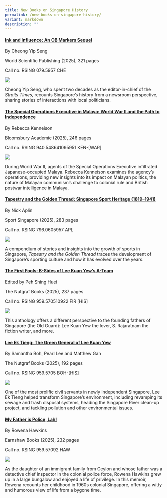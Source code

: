 ```yaml
---
title: New Books on Singapore History
permalink: /new-books-on-singapore-history/
variant: markdown
description: ""
---
```

#### **[Ink and Influence: An OB Markers Sequel]()**
By Cheong Yip Seng  

World Scientific Publishing (2025), 321 pages

Call no. RSING 079.5957 CHE 

![](/images/Vol%2020%20Issue%204/New%20Books/books_perspective21.jpg)


Cheong Yip Seng, who spent two decades as the editor-in-chief of the _Straits Times_, recounts Singapore’s history from a newsroom perspective, sharing stories of interactions with local politicians.



#### **[The Special Operations Executive in Malaya: 	World War II and the Path to Independence]()**
By Rebecca Kenneison   

Bloomsbury Academic (2025), 246 pages

Call no. RSING 940.548641095951 KEN-[WAR]

![](/images/Vol%2020%20Issue%204/New%20Books/books_perspective21.jpg)


During World War II, agents of the Special Operations Executive infiltrated Japanese-occupied Malaya. Rebecca Kenneison examines the agency’s operations, providing new insights into its impact on Malayan politics, the nature of Malayan communism’s challenge to colonial rule and British postwar intelligence in Malaya.


#### **[Tapestry and the Golden Thread: Singapore Sport Heritage (1819–1941)]()**
By Nick Aplin 

Sport Singapore (2025), 283 pages

Call no. RSING 796.0605957 APL  

![](/images/Vol%2020%20Issue%204/New%20Books/books_perspective21.jpg)

A compendium of stories and insights into the growth of sports in Singapore, _Tapestry and the Golden Thread_ traces the development of Singapore’s sporting culture and how it has evolved over the years.



#### **[The First Fools: B-Sides of Lee Kuan Yew’s A-Team]()**
Edited by Peh Shing Huei

The Nutgraf Books (2025), 237 pages 

Call no. RSING 959.570510922 FIR [HIS]

![](/images/Vol%2020%20Issue%204/New%20Books/books_perspective21.jpg)


This anthology offers a different perspective to the founding fathers of Singapore (the Old Guard): Lee Kuan Yew the lover, S. Rajaratnam the fiction writer, and more.




#### **[Lee Ek Tieng: The Green General of Lee Kuan Yew]()**
By Samantha Boh, Pearl Lee and Matthew Gan 

The Nutgraf Books (2025), 192 pages

Call no. RSING 959.5705 BOH-[HIS]

![](/images/Vol%2020%20Issue%204/New%20Books/books_perspective21.jpg)

One of the most prolific civil servants in newly independent Singapore, Lee Ek Tieng helped transform Singapore’s environment, including revamping its sewage and trash disposal systems, heading the Singapore River clean-up project, and tackling pollution and other environmental issues.



#### **[My Father is Police, Lah!   ]()**
By Rowena Hawkins 

Earnshaw Books (2025), 232 pages 

Call no. RSING 959.57092 HAW  

![](/images/Vol%2020%20Issue%204/New%20Books/books_perspective21.jpg)

As the daughter of an immigrant family from Ceylon and whose father was a detective chief inspector in the colonial police force, Rowena Hawkins grew up in a large bungalow and enjoyed a life of privilege. In this memoir, Rowena recounts her childhood in 1960s colonial Singapore, offering a witty and humorous view of life from a bygone time.